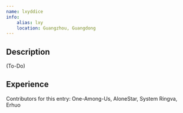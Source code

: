 ```yaml
---
name: lxyddice
info:
    alias: lxy
    location: Guangzhou, Guangdong
---
```


## Description

(To-Do)

## Experience

Contributors for this entry: One-Among-Us, AloneStar, System Ringva, Erhuo
